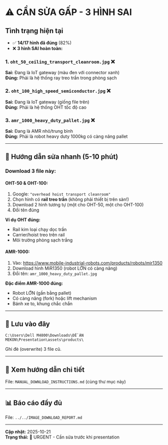 # ⚠️ CẦN SỬA GẤP - 3 HÌNH SAI

## Tình trạng hiện tại

- ✅ **14/17 hình đã đúng** (82%)
- ❌ **3 hình SAI hoàn toàn:**

### 1. `oht_50_ceiling_transport_cleanroom.jpg` ❌
**Sai:** Đang là IoT gateway (màu đen với connector xanh)  
**Đúng:** Phải là hệ thống ray treo trần trong phòng sạch

### 2. `oht_100_high_speed_semiconductor.jpg` ❌
**Sai:** Đang là IoT gateway (giống file trên)  
**Đúng:** Phải là hệ thống OHT tốc độ cao

### 3. `amr_1000_heavy_duty_pallet.jpg` ❌
**Sai:** Đang là AMR nhỏ/trung bình  
**Đúng:** Phải là robot heavy duty 1000kg có càng nâng pallet

---

## 🚀 Hướng dẫn sửa nhanh (5-10 phút)

### Download 3 file này:

#### **OHT-50 & OHT-100:**
1. Google: `"overhead hoist transport cleanroom"`
2. Chọn hình có **rail treo trần** (không phải thiết bị trên sàn!)
3. Download 2 hình tương tự (một cho OHT-50, một cho OHT-100)
4. Đổi tên đúng

**Ví dụ OHT đúng:**
- Rail kim loại chạy dọc trần
- Carrier/hoist treo trên rail
- Môi trường phòng sạch trắng

#### **AMR-1000:**
1. Vào: https://www.mobile-industrial-robots.com/products/robots/mir1350
2. Download hình MiR1350 (robot LỚN có càng nâng)
3. Đổi tên: `amr_1000_heavy_duty_pallet.jpg`

**Đặc điểm AMR-1000 đúng:**
- Robot LỚN (gần bằng pallet)
- Có càng nâng (fork) hoặc lift mechanism
- Bánh xe to, khung chắc chắn

---

## 📂 Lưu vào đây

```
C:\Users\Dell M4800\Downloads\ĐỀ ÁN MEKON\Presentation\assets\products\
```

Ghi đè (overwrite) 3 file cũ.

---

## 📖 Xem hướng dẫn chi tiết

File: `MANUAL_DOWNLOAD_INSTRUCTIONS.md` (cùng thư mục này)

---

## 📊 Báo cáo đầy đủ

File: `../../IMAGE_DOWNLOAD_REPORT.md`

---

**Cập nhật:** 2025-10-21  
**Trạng thái:** 🔴 URGENT - Cần sửa trước khi presentation

